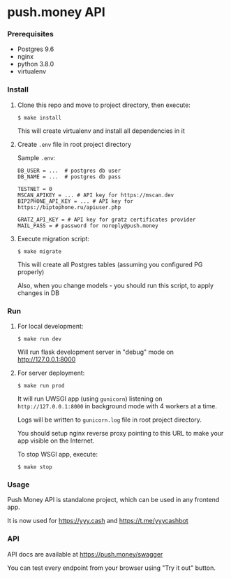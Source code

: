 push.money API
==============


### Prerequisites

- Postgres 9.6
- nginx
- python 3.8.0
- virtualenv


### Install

1.  Clone this repo and move to project directory, then execute:

        $ make install

    This will create virtualenv and install all dependencies in it

2.  Create `.env` file in root project directory

    Sample `.env`:
        
        DB_USER = ...  # postgres db user
        DB_NAME = ...  # postgres db pass
  
        TESTNET = 0
        MSCAN_APIKEY = ... # API key for https://mscan.dev
        BIP2PHONE_API_KEY = ... # API key for https://biptophone.ru/apiuser.php
        
        GRATZ_API_KEY = # API key for gratz certificates provider
        MAIL_PASS = # password for noreply@push.money

3.  Execute migration script:

        $ make migrate

    This will create all Postgres tables (assuming you configured PG properly)
    
    Also, when you change models - you should run this script, to apply changes in DB

### Run

1.  For local development:

        $ make run dev

    Will run flask development server in "debug" mode on http://127.0.0.1:8000

2.  For server deployment:

        $ make run prod

    It will run UWSGI app (using `gunicorn`) listening on `http://127.0.0.1:8000` in background mode with 4 workers at a time.
    
    Logs will be written to `gunicorn.log` file in root project directory.

    You should setup nginx reverse proxy pointing to this URL to make your app visible on the Internet.

    To stop WSGI app, execute:

        $ make stop


### Usage

Push Money API is standalone project, which can be used in any frontend app.

It is now used for https://yyy.cash and https://t.me/yyycashbot


### API

API docs are available at https://push.money/swagger

You can test every endpoint from your browser using "Try it out" button.

